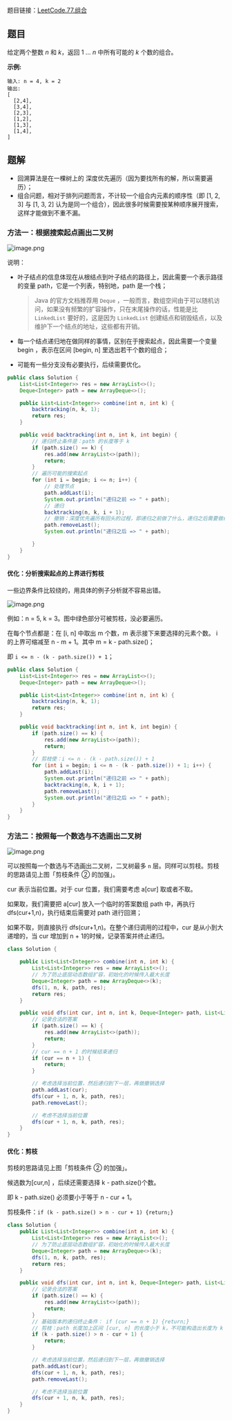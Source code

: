 题目链接：[LeetCode.77.组合](https://leetcode-cn.com/problems/combinations/)

## 题目

给定两个整数 *n* 和 *k*，返回 1 ... *n* 中所有可能的 *k* 个数的组合。

**示例:**

```
输入: n = 4, k = 2
输出:
[
  [2,4],
  [3,4],
  [2,3],
  [1,2],
  [1,3],
  [1,4],
]
```

## 题解

* 回溯算法是在一棵树上的 深度优先遍历（因为要找所有的解，所以需要遍历）；
* 组合问题，相对于排列问题而言，不计较一个组合内元素的顺序性（即 [1, 2, 3] 与 [1, 3, 2] 认为是同一个组合），因此很多时候需要按某种顺序展开搜索，这样才能做到不重不漏。

### 方法一：根据搜索起点画出二叉树

![image.png](https://pic.leetcode-cn.com/1599488203-TzmCXb-image.png)

说明：

* 叶子结点的信息体现在从根结点到叶子结点的路径上，因此需要一个表示路径的变量 path，它是一个列表，特别地，path 是一个栈；

  > Java 的官方文档推荐用 `Deque` ，一般而言，数组空间由于可以随机访问，如果没有频繁的扩容操作，只在末尾操作的话，性能是比 `LinkedList` 要好的，这是因为 `LinkedList` 创建结点和销毁结点，以及维护下一个结点的地址，这些都有开销。

* 每一个结点递归地在做同样的事情，区别在于搜索起点，因此需要一个变量 begin ，表示在区间 [begin, n] 里选出若干个数的组合；

* 可能有一些分支没有必要执行，后续需要优化。

```java
public class Solution {
    List<List<Integer>> res = new ArrayList<>();
    Deque<Integer> path = new ArrayDeque<>();

    public List<List<Integer>> combine(int n, int k) {
        backtracking(n, k, 1);
        return res;
    }

    public void backtracking(int n, int k, int begin) {
        // 递归终止条件是：path 的长度等于 k
        if (path.size() == k) {
            res.add(new ArrayList<>(path));
            return;
        }
        // 遍历可能的搜索起点
        for (int i = begin; i <= n; i++) {
            // 处理节点
            path.addLast(i);
            System.out.println("递归之前 => " + path);
            // 递归
            backtracking(n, k, i + 1);
            // 撤销：深度优先遍历有回头的过程，即递归之前做了什么，递归之后需要做相同操作的逆向操作
            path.removeLast();
            System.out.println("递归之后 => " + path);

        }
    }
}  
```

#### 优化：分析搜索起点的上界进行剪枝

一些边界条件比较绕的，用具体的例子分析就不容易出错。

![image.png](https://pic.leetcode-cn.com/3ddd55697423b5831cbbd42f4b901ebbade0daa456c651a70c758fe359d8a0d1-image.png)

例如：n = 5, k = 3。图中绿色部分可被剪枝，没必要遍历。

在每个节点都是：在 [i, n] 中取出 m 个数，m 表示接下来要选择的元素个数。 i 的上界可缩减至 n - m + 1。其中 m = k - path.size()；

即 `i <= n - (k - path.size()) + 1`；

```java
public class Solution {
    List<List<Integer>> res = new ArrayList<>();
    Deque<Integer> path = new ArrayDeque<>();

    public List<List<Integer>> combine(int n, int k) {
        backtracking(n, k, 1);
        return res;
    }

    public void backtracking(int n, int k, int begin) {
        if (path.size() == k) {
            res.add(new ArrayList<>(path));
            return;
        }
        // 剪枝使：i <= n - (k - path.size()) + 1
        for (int i = begin; i <= n - (k - path.size()) + 1; i++) {
            path.addLast(i);
            System.out.println("递归之前 => " + path);
            backtracking(n, k, i + 1);
            path.removeLast();
            System.out.println("递归之后 => " + path);
        }
    }
}  
```

### 方法二：按照每一个数选与不选画出二叉树

![image.png](https://pic.leetcode-cn.com/1599529810-ZFNnoz-image.png)

可以按照每一个数选与不选画出二叉树，二叉树最多 `n` 层。同样可以剪枝。剪枝的思路请见上图「剪枝条件 ② 的加强」。

cur 表示当前位置。对于 cur 位置，我们需要考虑 a[cur] 取或者不取。

如果取，我们需要把 a[cur] 放入一个临时的答案数组 path 中，再执行 dfs(cur+1,n)，执行结束后需要对 path 进行回溯；

如果不取，则直接执行 dfs(cur+1,n)。在整个递归调用的过程中，cur 是从小到大递增的，当 cur 增加到 n + 1的时候，记录答案并终止递归。

```java
class Solution {

    public List<List<Integer>> combine(int n, int k) {
        List<List<Integer>> res = new ArrayList<>();
        // 为了防止底层动态数组扩容，初始化的时候传入最大长度
        Deque<Integer> path = new ArrayDeque<>(k);
        dfs(1, n, k, path, res);
        return res;
    }

    public void dfs(int cur, int n, int k, Deque<Integer> path, List<List<Integer>> res) {
        // 记录合法的答案
        if (path.size() == k) {
            res.add(new ArrayList<>(path));
            return;
        }
        // cur == n + 1 的时候结束递归
        if (cur == n + 1) {
            return;
        }

        // 考虑选择当前位置，然后递归到下一层，再做撤销选择
        path.addLast(cur);
        dfs(cur + 1, n, k, path, res);
        path.removeLast();

        // 考虑不选择当前位置
        dfs(cur + 1, n, k, path, res);
    }
}
```

#### 优化：剪枝

剪枝的思路请见上图「剪枝条件 ② 的加强」。

候选数为[cur,n] ，后续还需要选择 k - path.size()个数。

即 k - path.size()  必须要小于等于 n - cur + 1。

剪枝条件：`if (k - path.size() > n - cur + 1) {return;}`

```java
class Solution {
    public List<List<Integer>> combine(int n, int k) {
        List<List<Integer>> res = new ArrayList<>();
        // 为了防止底层动态数组扩容，初始化的时候传入最大长度
        Deque<Integer> path = new ArrayDeque<>(k);
        dfs(1, n, k, path, res);
        return res;
    }

    public void dfs(int cur, int n, int k, Deque<Integer> path, List<List<Integer>> res) {
        // 记录合法的答案
        if (path.size() == k) {
            res.add(new ArrayList<>(path));
            return;
        }
        // 基础版本的递归终止条件： if (cur == n + 1) {return;}
        // 剪枝：path 长度加上区间 [cur, n] 的长度小于 k，不可能构造出长度为 k 的 temp
        if (k - path.size() > n - cur + 1) {
            return;
        }

        // 考虑选择当前位置，然后递归到下一层，再做撤销选择
        path.addLast(cur);
        dfs(cur + 1, n, k, path, res);
        path.removeLast();

        // 考虑不选择当前位置
        dfs(cur + 1, n, k, path, res);
    }
}
```

